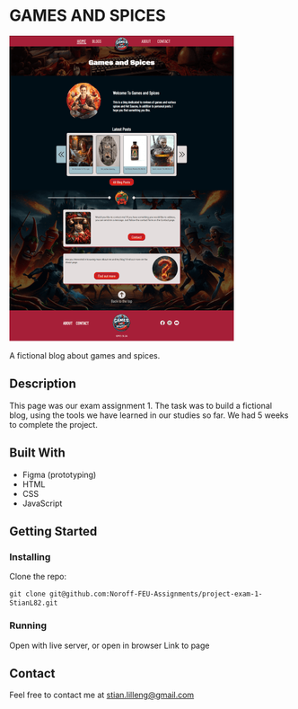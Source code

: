 # GAMES AND SPICES

![image](/images/readme/screencapture-pe1-stianl-netlify-app-2024-02-19-14_46_59-400%201-min.png)

A fictional blog about games and spices.

## Description
This page was our exam assignment 1. The task was to build a fictional blog, using the tools we have learned in our studies so far. We had 5 weeks to complete the project.

## Built With

- Figma (prototyping)
- HTML
- CSS
- JavaScript

## Getting Started

### Installing
Clone the repo:
```
git clone git@github.com:Noroff-FEU-Assignments/project-exam-1-StianL82.git
```

### Running
Open with live server, or open in browser Link to page

## Contact

Feel free to contact me at stian.lilleng@gmail.com

